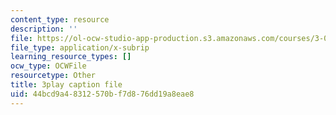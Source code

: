 ```yaml
---
content_type: resource
description: ''
file: https://ol-ocw-studio-app-production.s3.amazonaws.com/courses/3-091sc-introduction-to-solid-state-chemistry-fall-2010/44bcd9a48312570bf7d876dd19a8eae8_kB2Ue4Fip2c.srt
file_type: application/x-subrip
learning_resource_types: []
ocw_type: OCWFile
resourcetype: Other
title: 3play caption file
uid: 44bcd9a4-8312-570b-f7d8-76dd19a8eae8
---
```


